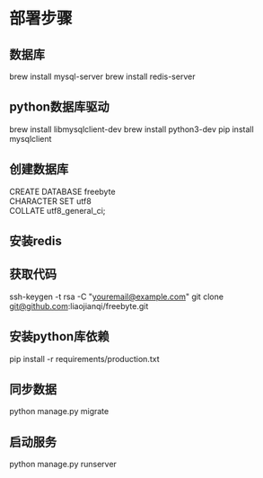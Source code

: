 # 部署步骤

## 数据库
brew install mysql-server
brew install redis-server

## python数据库驱动
brew install libmysqlclient-dev
brew install python3-dev
pip install mysqlclient

## 创建数据库
CREATE DATABASE freebyte \
CHARACTER SET utf8\
COLLATE utf8_general_ci; 

## 安装redis

## 获取代码
ssh-keygen -t rsa -C "youremail@example.com"
git clone git@github.com:liaojianqi/freebyte.git

## 安装python库依赖
pip install -r requirements/production.txt

## 同步数据
python manage.py migrate

## 启动服务
python manage.py runserver